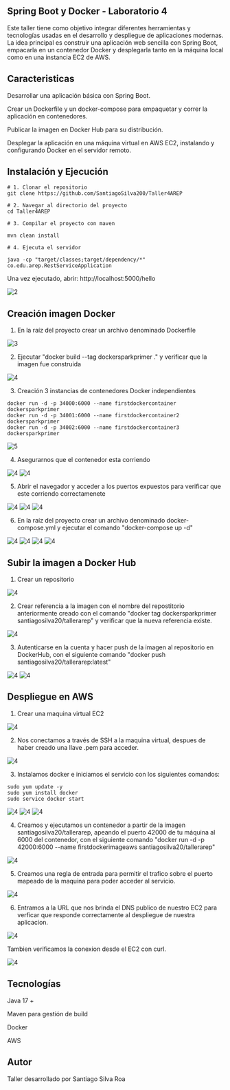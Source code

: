 ## Spring Boot y Docker - Laboratorio 4

Este taller tiene como objetivo integrar diferentes herramientas y tecnologías usadas en el desarrollo y despliegue de aplicaciones modernas.
La idea principal es construir una aplicación web sencilla con Spring Boot, empacarla en un contenedor Docker y desplegarla tanto en la máquina local como en una instancia EC2 de AWS.

## Caracteristicas 

Desarrollar una aplicación básica con Spring Boot.

Crear un Dockerfile y un docker-compose para empaquetar y correr la aplicación en contenedores.

Publicar la imagen en Docker Hub para su distribución.

Desplegar la aplicación en una máquina virtual en AWS EC2, instalando y configurando Docker en el servidor remoto.

## Instalación y Ejecución

```
# 1. Clonar el repositorio
git clone https://github.com/SantiagoSilva200/Taller4AREP

# 2. Navegar al directorio del proyecto
cd Taller4AREP

# 3. Compilar el proyecto con maven

mvn clean install

# 4. Ejecuta el servidor

java -cp "target/classes;target/dependency/*" co.edu.arep.RestServiceApplication

```

Una vez ejecutado, abrir: http://localhost:5000/hello

![2](src/main/images/2.png)

## Creación imagen Docker 

1. En la raíz del proyecto crear un archivo denominado Dockerfile

![3](src/main/images/3.png)

2. Ejecutar "docker build --tag dockersparkprimer ." y verificar que la imagen fue construida

![4](src/main/images/5.png)

3. Creación 3 instancias de contenedores Docker independientes

```
docker run -d -p 34000:6000 --name firstdockercontainer dockersparkprimer
docker run -d -p 34001:6000 --name firstdockercontainer2 dockersparkprimer
docker run -d -p 34002:6000 --name firstdockercontainer3 dockersparkprimer
```
![5](src/main/images/6.png)

4. Asegurarnos que el contenedor esta corriendo 

![4](src/main/images/7.png)
![4](src/main/images/8.png)

5. Abrir el navegador y acceder a los puertos expuestos para verificar que este corriendo 
correctamenete

![4](src/main/images/9.png)
![4](src/main/images/10.png)
![4](src/main/images/11.png)

6. En la raíz del proyecto crear un archivo denominado docker-compose.yml y ejecutar el comando "docker-compose up -d" 

![4](src/main/images/12.png)
![4](src/main/images/13.png)
![4](src/main/images/14.png)
![4](src/main/images/15.png)
## Subir la imagen a Docker Hub

1. Crear un repositorio 

![4](src/main/images/16.png)

2. Crear referencia a la imagen con el nombre del repostitorio anteriormente creado con el comando "docker tag dockersparkprimer santiagosilva20/tallerarep" y verificar que la nueva referencia existe.

![4](src/main/images/17.png)

3. Autenticarse en la cuenta y hacer push de la imagen al repositorio en DockerHub, con el siguiente comando "docker push santiagosilva20/tallerarep:latest"

![4](src/main/images/18.png)
![4](src/main/images/19.png)

## Despliegue en AWS

1. Crear una maquina virtual EC2 

![4](src/main/images/20.png)

2. Nos conectamos a través de SSH a la maquina virtual, despues de haber creado una llave .pem para acceder. 

![4](src/main/images/21.png)

3. Instalamos docker e iniciamos el servicio con los siguientes comandos:

```
sudo yum update -y
sudo yum install docker
sudo service docker start
```

![4](src/main/images/22.png)
![4](src/main/images/23.png)
![4](src/main/images/24.png)


4. Creamos y ejecutamos un contenedor a partir de la imagen santiagosilva20/tallerarep, apeando el puerto 42000 de tu máquina al 6000 del contenedor, con el siguiente comando "docker run -d -p 42000:6000 --name firstdockerimageaws santiagosilva20/tallerarep"

![4](src/main/images/26.png)

5. Creamos una regla de entrada para permitir el trafico sobre el puerto mapeado de la maquina para poder acceder al servicio. 

![4](src/main/images/27.png)

6. Entramos a la URL que nos brinda el DNS publico de nuestro EC2 para verficar que responde correctamente al despliegue de nuestra aplicacion. 

![4](src/main/images/28.png)

Tambien verificamos la conexion desde el EC2 con curl. 

![4](src/main/images/29.png)


## Tecnologías

Java 17 + 

Maven para gestión de build

Docker 

AWS

## Autor

Taller desarrollado por Santiago Silva Roa 